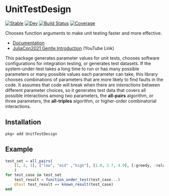 # UnitTestDesign

[![Stable](https://img.shields.io/badge/docs-stable-blue.svg)](https://adolgert.github.io/UnitTestDesign.jl/stable)
[![Dev](https://img.shields.io/badge/docs-dev-blue.svg)](https://adolgert.github.io/UnitTestDesign.jl/dev)
[![Build Status](https://github.com/adolgert/UnitTestDesign.jl/workflows/CI/badge.svg)](https://github.com/adolgert/UnitTestDesign.jl/actions)
[![Coverage](https://codecov.io/gh/adolgert/UnitTestDesign.jl/branch/master/graph/badge.svg)](https://codecov.io/gh/adolgert/UnitTestDesign.jl)

Chooses function arguments to make unit testing faster and more effective.

* [Documentation](http://computingkitchen.com/UnitTestDesign.jl/stable/)
* [JuliaCon2021 Gentle Introduction](https://www.youtube.com/watch?v=3KIE3yrQ3lw) (YouTube Link)

This package generates parameter values for unit tests, chooses software configurations for integration testing, or generates test datasets. If the system-under-test takes a long time to run or has many possible parameters or many possible values each parameter can take, this library chooses combinations of parameters that are more likely to find faults in the code. It assumes that code will break when there are _interactions_ between different parameter choices, so it generates test data that covers all possible interactions among two parameters, the **all-pairs** algorithm, or three parameters, the **all-triples** algorithm, or higher-order combinatorial interactions.


## Installation

```
pkg> add UnitTestDesign
```

## Example

```julia
test_set = all_pairs(
    [1, 2, 3], ["low", "mid" ,"high"], [1.0, 3.7, 4.9], [:greedy, :relax, :optim]
    )
for test_case in test_set
    test_result = function_under_test(test_case...)
    @test test_result == known_result(test_case)
end
```
